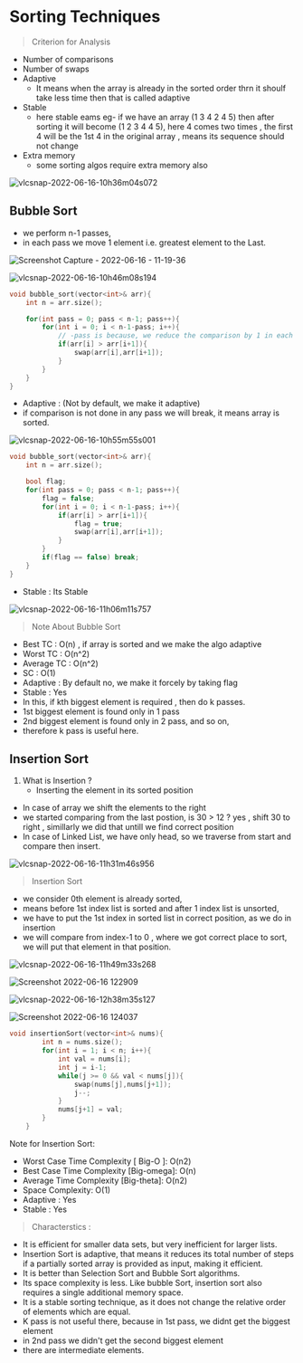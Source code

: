 # Sorting Techniques

> Criterion for Analysis

- Number of comparisons
- Number of swaps
- Adaptive
    - It means when the array is already in the sorted order thrn it shoulf take less time then that is called adaptive
- Stable
    - here stable eams eg- if we have an array (1 3 4 2 4 5) then after sorting it will become (1 2 3 4 4 5), here 4 comes two times , the first 4 will be the 1st 4 in the original array , means its sequence should not change
- Extra memory
    - some sorting algos require extra memory also

![vlcsnap-2022-06-16-10h36m04s072](https://user-images.githubusercontent.com/35686407/173995428-ba8d89cc-edba-4721-9ca2-e1e0f0c15d4f.png)

## Bubble Sort

- we perform n-1 passes,
- in each pass we move 1 element i.e. greatest element to the Last.

![Screenshot Capture - 2022-06-16 - 11-19-36](https://user-images.githubusercontent.com/35686407/174000547-e93fb29e-da50-49d7-a0e9-e02b0d6223b4.png)


![vlcsnap-2022-06-16-10h46m08s194](https://user-images.githubusercontent.com/35686407/173998986-0f3171ac-a8cc-4f35-bcc9-e76f80b51ded.png)

```cpp
void bubble_sort(vector<int>& arr){
    int n = arr.size();

    for(int pass = 0; pass < n-1; pass++){
        for(int i = 0; i < n-1-pass; i++){
            // -pass is because, we reduce the comparison by 1 in each pass
            if(arr[i] > arr[i+1]){
                swap(arr[i],arr[i+1]);
            }
        }
    }
}
```

- Adaptive : (Not by default, we make it adaptive)
- if comparison is not done in any pass we will break, it means array is sorted.

![vlcsnap-2022-06-16-10h55m55s001](https://user-images.githubusercontent.com/35686407/174000144-4f725321-caaa-4a0d-8fe5-758277e61c73.png)

```cpp
void bubble_sort(vector<int>& arr){
    int n = arr.size();

    bool flag;
    for(int pass = 0; pass < n-1; pass++){
        flag = false;
        for(int i = 0; i < n-1-pass; i++){
            if(arr[i] > arr[i+1]){
                flag = true;
                swap(arr[i],arr[i+1]);
            }
        }
        if(flag == false) break;
    }
}
```

- Stable : Its Stable

![vlcsnap-2022-06-16-11h06m11s757](https://user-images.githubusercontent.com/35686407/174000173-444e8f37-38c7-481f-b0bd-a4095425fa6d.png)

> Note About Bubble Sort

- Best TC : O(n) , if array is sorted and we make the algo adaptive
- Worst TC : O(n^2)
- Average TC : O(n^2)
- SC : O(1)
- Adaptive : By default no, we make it forcely by taking flag
- Stable : Yes
- In this, if kth biggest element is required , then do k passes.
- 1st biggest element is found only in 1 pass
- 2nd biggest element is found only in 2 pass, and so on,
- therefore k pass is useful here.

## Insertion Sort

1. What is Insertion ?
    - Inserting the element in its sorted position

- In case of array we shift the elements to the right
- we started comparing from the last postion, is 30 > 12 ? yes , shift 30 to right , simillarly we did that untill we find correct position
- In case of Linked List, we have only head, so we traverse from start and compare then insert.

![vlcsnap-2022-06-16-11h31m46s956](https://user-images.githubusercontent.com/35686407/174002609-af92c121-10eb-40e2-baf0-d19a44544f69.png)

> Insertion Sort

- we consider 0th element is already sorted,
- means before 1st index list is sorted and after 1 index list is unsorted,
- we have to put the 1st index in sorted list in correct position, as we do in insertion
- we will compare from index-1 to 0 , where we got correct place to sort, we will put that element in that position.

![vlcsnap-2022-06-16-11h49m33s268](https://user-images.githubusercontent.com/35686407/174011592-400443c1-298c-40c9-84af-75cab0924c84.png)

![Screenshot 2022-06-16 122909](https://user-images.githubusercontent.com/35686407/174011617-aaae7aeb-44bf-4e99-b9c6-4c62b047a0c0.png)

![vlcsnap-2022-06-16-12h38m35s127](https://user-images.githubusercontent.com/35686407/174012712-8022b4d6-c5dc-482f-98ab-b2f8634a7250.png)

![Screenshot 2022-06-16 124037](https://user-images.githubusercontent.com/35686407/174012960-269df998-c7fc-48ce-a461-ca03c8cd0cea.png)

```cpp
void insertionSort(vector<int>& nums){
        int n = nums.size();
        for(int i = 1; i < n; i++){
            int val = nums[i];
            int j = i-1;
            while(j >= 0 && val < nums[j]){
                swap(nums[j],nums[j+1]);
                j--;
            }
            nums[j+1] = val;
        }
    }
```

Note for Insertion Sort:

- Worst Case Time Complexity [ Big-O ]: O(n2)
- Best Case Time Complexity [Big-omega]: O(n)
- Average Time Complexity [Big-theta]: O(n2)
- Space Complexity: O(1)
- Adaptive : Yes
- Stable : Yes

> Characterstics : 

- It is efficient for smaller data sets, but very inefficient for larger lists.
- Insertion Sort is adaptive, that means it reduces its total number of steps if a partially sorted array is provided as input, making it efficient.
- It is better than Selection Sort and Bubble Sort algorithms.
- Its space complexity is less. Like bubble Sort, insertion sort also requires a single additional memory space.
- It is a stable sorting technique, as it does not change the relative order of elements which are equal.
- K pass is not useful there, because in 1st pass, we didnt get the biggest element
- in 2nd pass we didn't get the second biggest element
- there are intermediate elements.
